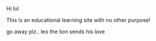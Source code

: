 Hi lol

This is an educational learning site with no other purpose!





go away plz.. leo the lion sends his love
